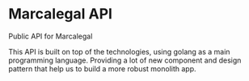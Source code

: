 # Marcalegal API
Public API for Marcalegal

This API is built on top of the technologies, using golang as a main programming language. Providing a lot of new component and design pattern that help us to build a more robust monolith app.
